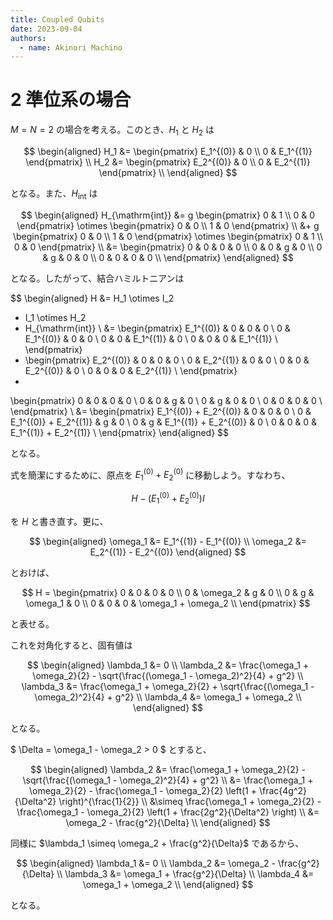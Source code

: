 ```yaml
---
title: Coupled Qubits
date: 2023-09-04
authors:
  - name: Akinori Machino
---
```


# 2 準位系の場合

$M=N=2$ の場合を考える。このとき、$H_1$ と $H_2$ は

$$
\begin{aligned}
H_1 &= \begin{pmatrix}
E_1^{(0)} & 0 \\
0 & E_1^{(1)}
\end{pmatrix} \\
H_2 &= \begin{pmatrix}
E_2^{(0)} & 0 \\
0 & E_2^{(1)}
\end{pmatrix} \\
\end{aligned}
$$

となる。また、$H_{\mathrm{int}}$ は

$$
\begin{aligned}
H_{\mathrm{int}} &= g
\begin{pmatrix}
0 & 1 \\
0 & 0
\end{pmatrix}
\otimes
\begin{pmatrix}
0 & 0 \\
1 & 0
\end{pmatrix} \\
&+ g
\begin{pmatrix}
0 & 0 \\
1 & 0
\end{pmatrix}
\otimes
\begin{pmatrix}
0 & 1 \\
0 & 0
\end{pmatrix} \\
&=
\begin{pmatrix}
0 & 0 & 0 & 0 \\
0 & 0 & g & 0 \\
0 & g & 0 & 0 \\
0 & 0 & 0 & 0 \\
\end{pmatrix}
\end{aligned}
$$

となる。したがって、結合ハミルトニアンは

$$
\begin{aligned}
H &= H_1 \otimes I_2
+ I_1 \otimes H_2
+ H_{\mathrm{int}} \\
&= \begin{pmatrix}
E_1^{(0)} & 0 & 0 & 0 \\
0 & E_1^{(0)} & 0 & 0 \\
0 & 0 & E_1^{(1)} & 0 \\
0 & 0 & 0 & E_1^{(1)} \\
\end{pmatrix}
+ \begin{pmatrix}
E_2^{(0)} & 0 & 0 & 0 \\
0 & E_2^{(1)} & 0 & 0 \\
0 & 0 & E_2^{(0)} & 0 \\
0 & 0 & 0 & E_2^{(1)} \\
\end{pmatrix}
+
\begin{pmatrix}
0 & 0 & 0 & 0 \\
0 & 0 & g & 0 \\
0 & g & 0 & 0 \\
0 & 0 & 0 & 0 \\
\end{pmatrix} \\
&= \begin{pmatrix}
E_1^{(0)} + E_2^{(0)} & 0 & 0 & 0 \\
0 & E_1^{(0)} + E_2^{(1)} & g & 0 \\
0 & g & E_1^{(1)} + E_2^{(0)} & 0 \\
0 & 0 & 0 & E_1^{(1)} + E_2^{(1)} \\
\end{pmatrix}
\end{aligned}
$$

となる。

式を簡潔にするために、原点を $E_1^{(0)} + E_2^{(0)}$ に移動しよう。すなわち、

$$
H - (E_1^{(0)} + E_2^{(0)}) I
$$

を $H$ と書き直す。更に、

$$
\begin{aligned}
\omega_1 &= E_1^{(1)} - E_1^{(0)} \\
\omega_2 &= E_2^{(1)} - E_2^{(0)}
\end{aligned}
$$

とおけば、

$$
H = \begin{pmatrix}
0 & 0 & 0 & 0 \\
0 & \omega_2 & g & 0 \\
0 & g & \omega_1 & 0 \\
0 & 0 & 0 & \omega_1 + \omega_2 \\
\end{pmatrix}
$$

と表せる。

これを対角化すると、固有値は

$$
\begin{aligned}
\lambda_1 &= 0 \\
\lambda_2 &= \frac{\omega_1 + \omega_2}{2} - \sqrt{\frac{(\omega_1 - \omega_2)^2}{4} + g^2} \\
\lambda_3 &= \frac{\omega_1 + \omega_2}{2} + \sqrt{\frac{(\omega_1 - \omega_2)^2}{4} + g^2} \\
\lambda_4 &= \omega_1 + \omega_2 \\
\end{aligned}
$$

となる。

$ \Delta = \omega_1 - \omega_2 > 0 $ とすると、

$$
\begin{aligned}
\lambda_2 &= \frac{\omega_1 + \omega_2}{2} - \sqrt{\frac{(\omega_1 - \omega_2)^2}{4} + g^2} \\
&= \frac{\omega_1 + \omega_2}{2} - \frac{\omega_1 - \omega_2}{2} \left(1 + \frac{4g^2}{\Delta^2} \right)^{\frac{1}{2}} \\
&\simeq \frac{\omega_1 + \omega_2}{2} - \frac{\omega_1 - \omega_2}{2} \left(1 + \frac{2g^2}{\Delta^2} \right) \\
&= \omega_2 - \frac{g^2}{\Delta} \\
\end{aligned}
$$

同様に $\lambda_1 \simeq \omega_2 + \frac{g^2}{\Delta}$ であるから、

$$
\begin{aligned}
\lambda_1 &= 0 \\
\lambda_2 &= \omega_2 - \frac{g^2}{\Delta} \\
\lambda_3 &= \omega_1 + \frac{g^2}{\Delta} \\
\lambda_4 &= \omega_1 + \omega_2 \\
\end{aligned}
$$

となる。

